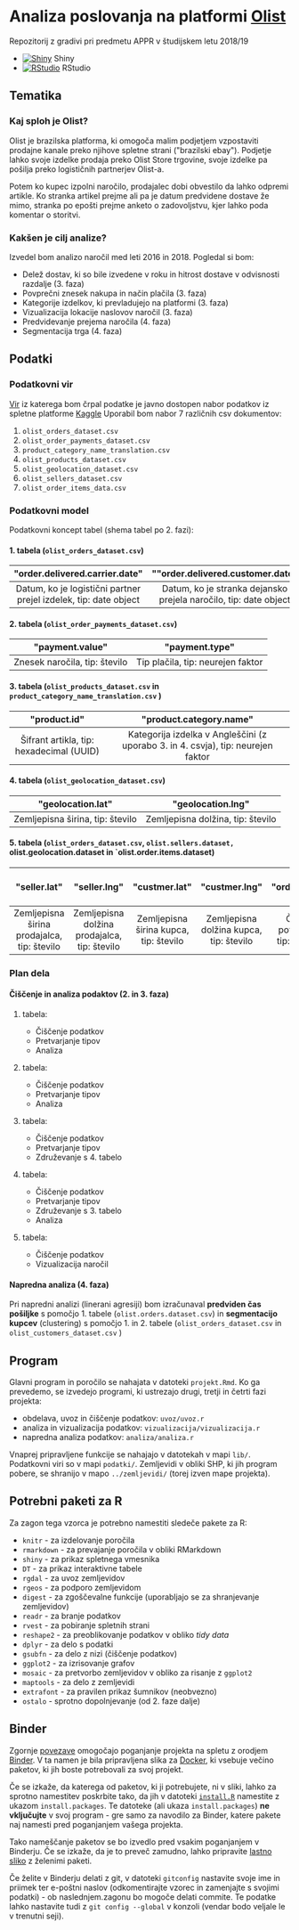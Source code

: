 # Analiza poslovanja na platformi [Olist](https://olist.com/)

Repozitorij z gradivi pri predmetu APPR v študijskem letu 2018/19

* [![Shiny](http://mybinder.org/badge.svg)](http://beta.mybinder.org/v2/gh/jaanos/APPR-2018-19/master?urlpath=shiny/APPR-2018-19/projekt.Rmd) Shiny
* [![RStudio](http://mybinder.org/badge.svg)](http://beta.mybinder.org/v2/gh/jaanos/APPR-2018-19/master?urlpath=rstudio) RStudio

## Tematika

### Kaj sploh je Olist?
Olist je brazilska platforma, ki omogoča malim podjetjem vzpostaviti prodajne kanale preko njihove spletne strani ("brazilski ebay"). Podjetje lahko svoje izdelke prodaja preko Olist Store trgovine, svoje izdelke pa pošilja preko logističnih partnerjev Olist-a.

Potem ko kupec izpolni naročilo, prodajalec dobi obvestilo da lahko odpremi artikle. Ko stranka artikel prejme ali pa je datum predvidene dostave že mimo, stranka po epošti prejme anketo o zadovoljstvu, kjer lahko poda komentar o storitvi.

### Kakšen je cilj analize?
Izvedel bom analizo naročil med leti 2016 in 2018. 
Pogledal si bom:
- Delež dostav, ki so bile izvedene v roku in hitrost dostave v odvisnosti razdalje (3. faza)
- Povprečni znesek nakupa in način plačila (3. faza)
- Kategorije izdelkov, ki prevladujejo na platformi (3. faza)
- Vizualizacija lokacije naslovov naročil (3. faza)
- Predvidevanje prejema naročila (4. faza)
- Segmentacija trga (4. faza)

## Podatki

### Podatkovni vir
[Vir](https://www.kaggle.com/olistbr/brazilian-ecommerce/home) iz katerega bom črpal podatke je javno dostopen nabor podatkov iz spletne platforme [Kaggle](https://www.kaggle.com/)
Uporabil bom nabor 7 različnih csv dokumentov:
1. `olist_orders_dataset.csv`
2. `olist_order_payments_dataset.csv`
3. `product_category_name_translation.csv`
4. `olist_products_dataset.csv`
5. `olist_geolocation_dataset.csv`
6. `olist_sellers_dataset.csv`
7. `olist_order_items_data.csv`


### Podatkovni model

Podatkovni koncept tabel (shema tabel po 2. fazi):

#### 1. tabela (`olist_orders_dataset.csv`)

| "order.delivered.carrier.date" | ""order.delivered.customer.date" | "order.estimated.delivery.date" |
| :---: | :---: | :---: |
| Datum, ko je logistični partner prejel izdelek, tip: date object | Datum, ko je stranka dejansko prejela naročilo, tip: date object | Datum, ki je bil predviden za prejem naročila, tip: date object |


#### 2. tabela (`olist_order_payments_dataset.csv`)

| "payment.value" | "payment.type" |
| :---: | :---: |
| Znesek naročila, tip: število | Tip plačila, tip: neurejen faktor |


#### 3. tabela (`olist_products_dataset.csv` in `product_category_name_translation.csv` )

| "product.id" | "product.category.name" |
| :---: | :---: |
| Šifrant artikla, tip: hexadecimal (UUID) | Kategorija izdelka v Angleščini (z uporabo 3. in 4. csvja), tip: neurejen faktor |


#### 4. tabela (`olist_geolocation_dataset.csv`)

| "geolocation.lat" | "geolocation.lng" |
| :---: | :---: |
| Zemljepisna širina, tip: število | Zemljepisna dolžina, tip: število |

#### 5. tabela (`olist_orders_dataset.csv`, `olist.sellers.dataset, `olist.geolocation.dataset in `olist.order.items.dataset)

| "seller.lat" | "seller.lng" | "custmer.lat" | "custmer.lng" | "order.approved.at" | "order.delivered.custmer.date" (to spremenljivko napovedujemo) |
| :---: | :---: | :---: | :---: | :---: | :---: |
| Zemljepisna širina prodajalca, tip: število | Zemljepisna dolžina prodajalca, tip: število | Zemljepisna širina kupca, tip: število | Zemljepisna dolžina kupca, tip: število | Čas, ko je bilo potrjeno naročilo, tip: date object (?)| Čas, ko so bili naročilo dostavljeno, tip: datetime   

### Plan dela

#### Čiščenje in analiza podaktov (2. in 3. faza)

1. tabela:
    - Čiščenje podatkov
    - Pretvarjanje tipov 
    - Analiza

2. tabela:
    - Čiščenje podatkov
    - Pretvarjanje tipov
    - Analiza

3. tabela:
    - Čiščenje podatkov
    - Pretvarjanje tipov
    - Združevanje s 4. tabelo

4. tabela:
    - Čiščenje podatkov
    - Pretvarjanje tipov
    - Združevanje s 3. tabelo
    - Analiza 

5. tabela:
    - Čiščenje podatkov
    - Vizualizacija naročil

#### Napredna analiza (4. faza)

Pri napredni analizi (linerani agresiji) bom izračunaval **predviden čas pošiljke** s pomočjo 1. tabele (`olist.orders.dataset.csv`) in **segmentacijo kupcev** (clustering) s pomočjo 1. in 2. tabele (`olist_orders_dataset.csv` in `olist_customers_dataset.csv` )

## Program

Glavni program in poročilo se nahajata v datoteki `projekt.Rmd`.
Ko ga prevedemo, se izvedejo programi, ki ustrezajo drugi, tretji in četrti fazi projekta:

* obdelava, uvoz in čiščenje podatkov: `uvoz/uvoz.r`
* analiza in vizualizacija podatkov: `vizualizacija/vizualizacija.r`
* napredna analiza podatkov: `analiza/analiza.r`

Vnaprej pripravljene funkcije se nahajajo v datotekah v mapi `lib/`.
Podatkovni viri so v mapi `podatki/`.
Zemljevidi v obliki SHP, ki jih program pobere,
se shranijo v mapo `../zemljevidi/` (torej izven mape projekta).

## Potrebni paketi za R

Za zagon tega vzorca je potrebno namestiti sledeče pakete za R:

* `knitr` - za izdelovanje poročila
* `rmarkdown` - za prevajanje poročila v obliki RMarkdown
* `shiny` - za prikaz spletnega vmesnika
* `DT` - za prikaz interaktivne tabele
* `rgdal` - za uvoz zemljevidov
* `rgeos` - za podporo zemljevidom
* `digest` - za zgoščevalne funkcije (uporabljajo se za shranjevanje zemljevidov)
* `readr` - za branje podatkov
* `rvest` - za pobiranje spletnih strani
* `reshape2` - za preoblikovanje podatkov v obliko *tidy data*
* `dplyr` - za delo s podatki
* `gsubfn` - za delo z nizi (čiščenje podatkov)
* `ggplot2` - za izrisovanje grafov
* `mosaic` - za pretvorbo zemljevidov v obliko za risanje z `ggplot2`
* `maptools` - za delo z zemljevidi
* `extrafont` - za pravilen prikaz šumnikov (neobvezno)
* `ostalo` - sprotno dopolnjevanje (od 2. faze dalje)

## Binder

Zgornje [povezave](#analiza-podatkov-s-programom-r-201819)
omogočajo poganjanje projekta na spletu z orodjem [Binder](https://mybinder.org/).
V ta namen je bila pripravljena slika za [Docker](https://www.docker.com/),
ki vsebuje večino paketov, ki jih boste potrebovali za svoj projekt.

Če se izkaže, da katerega od paketov, ki ji potrebujete, ni v sliki,
lahko za sprotno namestitev poskrbite tako,
da jih v datoteki [`install.R`](install.R) namestite z ukazom `install.packages`.
Te datoteke (ali ukaza `install.packages`) **ne vključujte** v svoj program -
gre samo za navodilo za Binder, katere pakete naj namesti pred poganjanjem vašega projekta.

Tako nameščanje paketov se bo izvedlo pred vsakim poganjanjem v Binderju.
Če se izkaže, da je to preveč zamudno,
lahko pripravite [lastno sliko](https://github.com/jaanos/APPR-docker) z želenimi paketi.

Če želite v Binderju delati z git,
v datoteki `gitconfig` nastavite svoje ime in priimek ter e-poštni naslov
(odkomentirajte vzorec in zamenjajte s svojimi podatki) -
ob naslednjem.zagonu bo mogoče delati commite.
Te podatke lahko nastavite tudi z `git config --global` v konzoli
(vendar bodo veljale le v trenutni seji).
